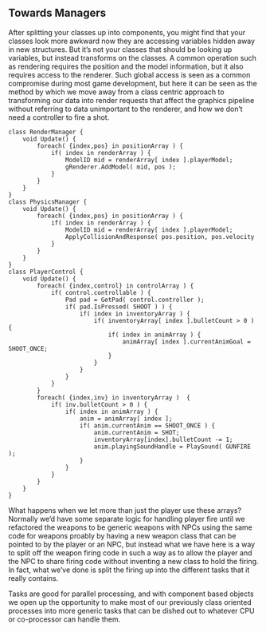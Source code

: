 Towards Managers
----------------

After splitting your classes up into components, you might find that
your classes look more awkward now they are accessing variables hidden
away in new structures. But it’s not your classes that should be looking
up variables, but instead transforms on the classes. A common operation
such as rendering requires the position and the model information, but
it also requires access to the renderer. Such global access is seen as a
common compromise during most game development, but here it can be seen
as the method by which we move away from a class centric approach to
transforming our data into render requests that affect the graphics
pipeline without referring to data unimportant to the renderer, and how
we don’t need a controller to fire a shot.

    class RenderManager {
        void Update() {
            foreach( {index,pos} in positionArray ) {
                if( index in renderArray ) {
                    ModelID mid = renderArray[ index ].playerModel;
                    gRenderer.AddModel( mid, pos );
                }
            }
        }
    }
    class PhysicsManager {
        void Update() {
            foreach( {index,pos} in positionArray ) {
                if( index in renderArray ) {
                    ModelID mid = renderArray[ index ].playerModel;
                    ApplyCollisionAndResponse( pos.position, pos.velocity
                }
            }
        }
    }
    class PlayerControl {
        void Update() {
            foreach( {index,control} in controlArray ) {
                if( control.controllable ) {
                    Pad pad = GetPad( control.controller );
                    if( pad.IsPressed( SHOOT ) ) {
                        if( index in inventoryArray ) {
                            if( inventoryArray[ index ].bulletCount > 0 ) {
                                if( index in animArray ) {
                                    animArray[ index ].currentAnimGoal = SHOOT_ONCE;
                                }
                            }
                        }
                    }
                }
            }
            foreach( {index,inv} in inventoryArray )  {
                if( inv.bulletCount > 0 ) {
                    if( index in animArray ) {
                        anim = animArray[ index ];
                        if( anim.currentAnim == SHOOT_ONCE ) {
                            anim.currentAnim = SHOT;
                            inventoryArray[index].bulletCount -= 1;
                            anim.playingSoundHandle = PlaySound( GUNFIRE );
                        }
                    }
                }
            }
        }
    }

What happens when we let more than just the player use these arrays?
Normally we’d have some separate logic for handling player fire until we
refactored the weapons to be generic weapons with NPCs using the same
code for weapons proably by having a new weapon class that can be
pointed to by the player or an NPC, but instead what we have here is a
way to split off the weapon firing code in such a way as to allow the
player and the NPC to share firing code without inventing a new class to
hold the firing. In fact, what we’ve done is split the firing up into
the different tasks that it really contains.

Tasks are good for parallel processing, and with component based objects
we open up the opportunity to make most of our previously class oriented
processes into more generic tasks that can be dished out to whatever CPU
or co-processor can handle them.
